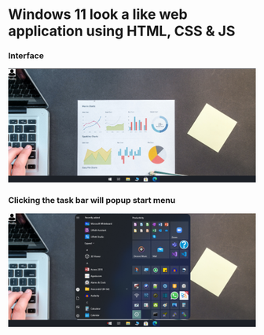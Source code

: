 # Windows 11 look a like web application using HTML, CSS & JS

### Interface
![Output 1](output1.png)

### Clicking the task bar will popup start menu
![Output 2](output2.png)
